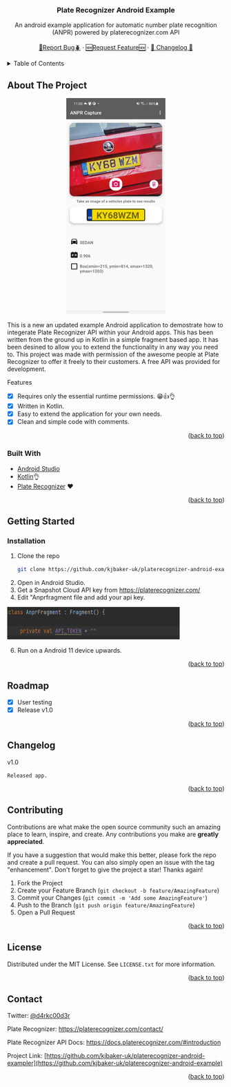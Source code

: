 <div id="top"></div>
<!-- PROJECT LOGO -->
<br />
<div align="center">
  <h3 align="center">Plate Recognizer Android Example</h3>

  <p align="center">
    An android example application for automatic number plate recognition (ANPR) powered by platerecognizer.com API
    <br />
    <br />
    <a href="https://github.com/kjbaker-uk/platerecognizer-android-example/issues">🐛Report Bug🪲</a>
    ·
    <a href="https://github.com/kjbaker-uk/platerecognizer-android-example/issues">🆕Request Feature🆕</a>
    ·
    <a href="#changelog">🚗 Changelog 🚗</a>
  </p>
</div>



<!-- TABLE OF CONTENTS -->
<details>
  <summary>Table of Contents</summary>
  <ol>
    <li>
      <a href="#about-the-project">About The Project</a>
      <ul>
        <li><a href="#built-with">Built With</a></li>
      </ul>
    </li>
    <li>
      <a href="#getting-started">Getting Started</a>
      <ul>
        <li><a href="#installation">Installation</a></li>
      </ul>
    </li>
    <li><a href="#roadmap">Roadmap</a></li>
    <li><a href="#changelog">ChangeLog</a></li>
    <li><a href="#license">License</a></li>
    <li><a href="#contact">Contact</a></li>
  </ol>
</details>



<!-- ABOUT THE PROJECT -->
## About The Project

<p align="center">
<img src="images/screenshot.jpg" alt="Screenshot UI" width="230" height="500">
</p>



This is a new an updated example Android application to demostrate how to integerate Plate Recognizer API within your Android apps. This has been written from the ground up in Kotlin in a simple fragment based app. It has been desined to allow you to extend the functionality in any way you need to. This project was made with permission of the awesome people at Plate Recognizer to offer it freely to their customers. A free API was provided for development.

Features
- [X] Requires only the essential runtime permissions. 😁👍👌
- [X] Written in Kotlin.
- [X] Easy to extend the application for your own needs.
- [X] Clean and simple code with comments.

<p align="right">(<a href="#top">back to top</a>)</p>

### Built With

* [Android Studio](https://developer.android.com/studio)
* [Kotlin](https://kotlinlang.org/)👌
* [Plate Recognizer](https://platerecognizer.com/) ❤️

<p align="right">(<a href="#top">back to top</a>)</p>

<!-- GETTING STARTED -->
## Getting Started

### Installation

1. Clone the repo
   ```sh
   git clone https://github.com/kjbaker-uk/platerecognizer-android-example.git
   ```
3. Open in Android Studio.
4. Get a Snapshot Cloud API key from https://platerecognizer.com/
5. Edit "Anprfragment file and add your api key.

<img src="images/api_token.png" alt="Screenshot UI" width="400" height="75">

6. Run on a Android 11 device upwards.

<p align="right">(<a href="#top">back to top</a>)</p>

<!-- ROADMAP -->
## Roadmap

- [x] User testing
- [x] Release v1.0

<p align="right">(<a href="#top">back to top</a>)</p>

<!-- CHANGELOG -->
## Changelog
    
v1.0 

    Released app.

<p align="right">(<a href="#top">back to top</a>)</p>

<!-- CONTRIBUTING -->
## Contributing

Contributions are what make the open source community such an amazing place to learn, inspire, and create. Any contributions you make are **greatly appreciated**.

If you have a suggestion that would make this better, please fork the repo and create a pull request. You can also simply open an issue with the tag "enhancement".
Don't forget to give the project a star! Thanks again!

1. Fork the Project
2. Create your Feature Branch (`git checkout -b feature/AmazingFeature`)
3. Commit your Changes (`git commit -m 'Add some AmazingFeature'`)
4. Push to the Branch (`git push origin feature/AmazingFeature`)
5. Open a Pull Request

<p align="right">(<a href="#top">back to top</a>)</p>



<!-- LICENSE -->
## License

Distributed under the MIT License. See `LICENSE.txt` for more information.

<p align="right">(<a href="#top">back to top</a>)</p>



<!-- CONTACT -->
## Contact

Twitter: [@d4rkc00d3r](https://twitter.com/d4rkc00d3r)

Plate Recognizer: https://platerecognizer.com/contact/

Plate Recognizer API Docs: https://docs.platerecognizer.com/#introduction

Project Link: [https://github.com/kjbaker-uk/platerecognizer-android-exampler](https://github.com/kjbaker-uk/platerecognizer-android-example)


<p align="right">(<a href="#top">back to top</a>)</p>